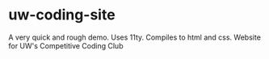 # uw-coding-site

A very quick and rough demo. Uses 11ty. Compiles to html and css.
Website for UW's Competitive Coding Club
